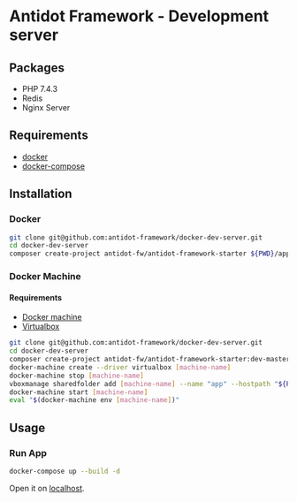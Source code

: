 # Antidot Framework - Development server

## Packages

* PHP 7.4.3
* Redis
* Nginx Server

## Requirements

* [docker](https://docs.docker.com/install/)
* [docker-compose](https://docs.docker.com/compose/install/)

## Installation

### Docker

````bash
git clone git@github.com:antidot-framework/docker-dev-server.git
cd docker-dev-server
composer create-project antidot-fw/antidot-framework-starter ${PWD}/app
````

### Docker Machine

#### Requirements

* [Docker machine](https://docs.docker.com/machine/install-machine/)
* [Virtualbox](https://www.virtualbox.org/wiki/Downloads)

````bash
git clone git@github.com:antidot-framework/docker-dev-server.git
cd docker-dev-server
composer create-project antidot-fw/antidot-framework-starter:dev-master ${PWD}/app
docker-machine create --driver virtualbox [machine-name] 
docker-machine stop [machine-name]
vboxmanage sharedfolder add [machine-name] --name "app" --hostpath "${PWD}/app"
docker-machine start [machine-name]
eval "$(docker-machine env [machine-name])"                                             
````

## Usage

### Run App

````bash
docker-compose up --build -d
````
Open it on [localhost](http://localhost).
